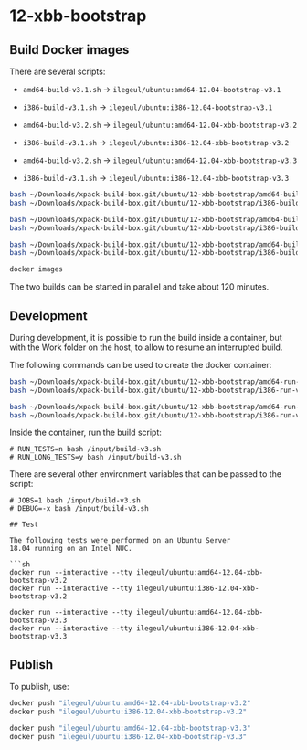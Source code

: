 
# 12-xbb-bootstrap

## Build Docker images

There are several scripts:

- `amd64-build-v3.1.sh` -> `ilegeul/ubuntu:amd64-12.04-bootstrap-v3.1`
- `i386-build-v3.1.sh` -> `ilegeul/ubuntu:i386-12.04-bootstrap-v3.1`

- `amd64-build-v3.2.sh` -> `ilegeul/ubuntu:amd64-12.04-xbb-bootstrap-v3.2`
- `i386-build-v3.1.sh` -> `ilegeul/ubuntu:i386-12.04-xbb-bootstrap-v3.2`

- `amd64-build-v3.2.sh` -> `ilegeul/ubuntu:amd64-12.04-xbb-bootstrap-v3.3`
- `i386-build-v3.1.sh` -> `ilegeul/ubuntu:i386-12.04-xbb-bootstrap-v3.3`

```sh
bash ~/Downloads/xpack-build-box.git/ubuntu/12-xbb-bootstrap/amd64-build-v3.1.sh
bash ~/Downloads/xpack-build-box.git/ubuntu/12-xbb-bootstrap/i386-build-v3.1.sh

bash ~/Downloads/xpack-build-box.git/ubuntu/12-xbb-bootstrap/amd64-build-v3.2.sh
bash ~/Downloads/xpack-build-box.git/ubuntu/12-xbb-bootstrap/i386-build-v3.2.sh

bash ~/Downloads/xpack-build-box.git/ubuntu/12-xbb-bootstrap/amd64-build-v3.3.sh
bash ~/Downloads/xpack-build-box.git/ubuntu/12-xbb-bootstrap/i386-build-v3.3.sh

docker images
```

The two builds can be started in parallel and take about 120 minutes.

## Development

During development, it is possible to run the build inside a container,
but with the Work folder on the host, to allow to resume an interrupted
build.

The following commands can be used to create the docker container:

```sh
bash ~/Downloads/xpack-build-box.git/ubuntu/12-xbb-bootstrap/amd64-run-v3.2.sh
bash ~/Downloads/xpack-build-box.git/ubuntu/12-xbb-bootstrap/i386-run-v3.2.sh

bash ~/Downloads/xpack-build-box.git/ubuntu/12-xbb-bootstrap/amd64-run-v3.3.sh
bash ~/Downloads/xpack-build-box.git/ubuntu/12-xbb-bootstrap/i386-run-v3.3.sh
```

Inside the container, run the build script:

```console
# RUN_TESTS=n bash /input/build-v3.sh
# RUN_LONG_TESTS=y bash /input/build-v3.sh
```

There are several other environment variables that can be passed to the script:

```console
# JOBS=1 bash /input/build-v3.sh
# DEBUG=-x bash /input/build-v3.sh

## Test

The following tests were performed on an Ubuntu Server
18.04 running on an Intel NUC.

```sh
docker run --interactive --tty ilegeul/ubuntu:amd64-12.04-xbb-bootstrap-v3.2
docker run --interactive --tty ilegeul/ubuntu:i386-12.04-xbb-bootstrap-v3.2

docker run --interactive --tty ilegeul/ubuntu:amd64-12.04-xbb-bootstrap-v3.3
docker run --interactive --tty ilegeul/ubuntu:i386-12.04-xbb-bootstrap-v3.3
```

## Publish

To publish, use:

```sh
docker push "ilegeul/ubuntu:amd64-12.04-xbb-bootstrap-v3.2"
docker push "ilegeul/ubuntu:i386-12.04-xbb-bootstrap-v3.2"

docker push "ilegeul/ubuntu:amd64-12.04-xbb-bootstrap-v3.3"
docker push "ilegeul/ubuntu:i386-12.04-xbb-bootstrap-v3.3"
```
